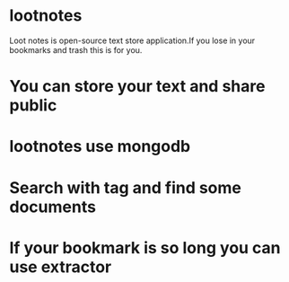 # lootnotes
Loot notes is open-source text store application.If you lose in your bookmarks and trash this is for you. 
# You can store your text and share public 
# lootnotes use mongodb
# Search with tag and find some documents
# If your bookmark is so long you can use extractor
